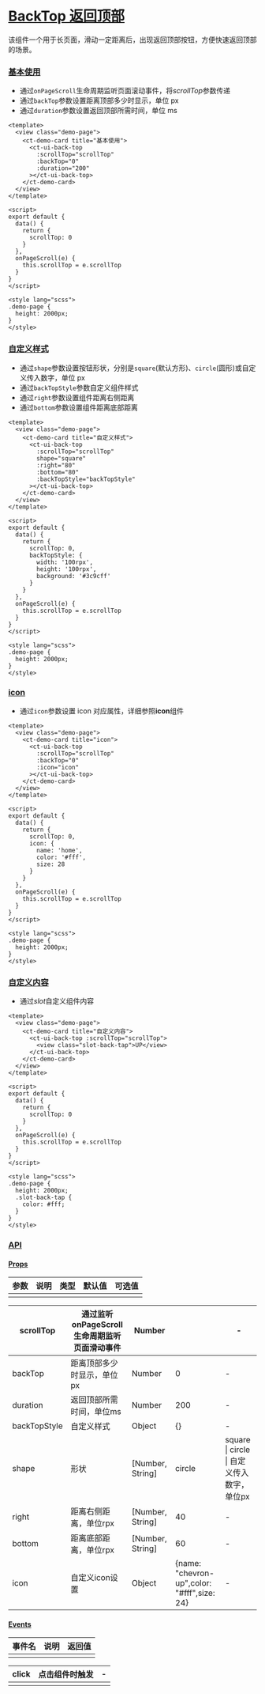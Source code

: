 # [BackTop 返回顶部](http://mid.chinatowercom.cn:18080/appGuide/ui/backTop.html#backtop-返回顶部)

该组件一个用于长页面，滑动一定距离后，出现返回顶部按钮，方便快速返回顶部的场景。

### [基本使用](http://mid.chinatowercom.cn:18080/appGuide/ui/backTop.html#基本使用)

- 通过`onPageScroll`生命周期监听页面滚动事件，将*scrollTop*参数传递
- 通过`backTop`参数设置距离顶部多少时显示，单位 px
- 通过`duration`参数设置返回顶部所需时间，单位 ms

```vue
<template>
  <view class="demo-page">
    <ct-demo-card title="基本使用">
      <ct-ui-back-top
        :scrollTop="scrollTop"
        :backTop="0"
        :duration="200"
      ></ct-ui-back-top>
    </ct-demo-card>
  </view>
</template>

<script>
export default {
  data() {
    return {
      scrollTop: 0
    }
  },
  onPageScroll(e) {
    this.scrollTop = e.scrollTop
  }
}
</script>

<style lang="scss">
.demo-page {
  height: 2000px;
}
</style>
```

### [自定义样式](http://mid.chinatowercom.cn:18080/appGuide/ui/backTop.html#自定义样式)

- 通过`shape`参数设置按钮形状，分别是`square`(默认方形)、`circle`(圆形)或自定义传入数字，单位 px
- 通过`backTopStyle`参数自定义组件样式
- 通过`right`参数设置组件距离右侧距离
- 通过`bottom`参数设置组件距离底部距离

```vue
<template>
  <view class="demo-page">
    <ct-demo-card title="自定义样式">
      <ct-ui-back-top
        :scrollTop="scrollTop"
        shape="square"
        :right="80"
        :bottom="80"
        :backTopStyle="backTopStyle"
      ></ct-ui-back-top>
    </ct-demo-card>
  </view>
</template>

<script>
export default {
  data() {
    return {
      scrollTop: 0,
      backTopStyle: {
        width: '100rpx',
        height: '100rpx',
        background: '#3c9cff'
      }
    }
  },
  onPageScroll(e) {
    this.scrollTop = e.scrollTop
  }
}
</script>

<style lang="scss">
.demo-page {
  height: 2000px;
}
</style>
```

### [icon](http://mid.chinatowercom.cn:18080/appGuide/ui/backTop.html#icon)

- 通过`icon`参数设置 icon 对应属性，详细参照**icon**组件

```vue
<template>
  <view class="demo-page">
    <ct-demo-card title="icon">
      <ct-ui-back-top
        :scrollTop="scrollTop"
        :backTop="0"
        :icon="icon"
      ></ct-ui-back-top>
    </ct-demo-card>
  </view>
</template>

<script>
export default {
  data() {
    return {
      scrollTop: 0,
      icon: {
        name: 'home',
        color: '#fff',
        size: 28
      }
    }
  },
  onPageScroll(e) {
    this.scrollTop = e.scrollTop
  }
}
</script>

<style lang="scss">
.demo-page {
  height: 2000px;
}
</style>
```

### [自定义内容](http://mid.chinatowercom.cn:18080/appGuide/ui/backTop.html#自定义内容)

- 通过*slot*自定义组件内容

```vue
<template>
  <view class="demo-page">
    <ct-demo-card title="自定义内容">
      <ct-ui-back-top :scrollTop="scrollTop">
        <view class="slot-back-tap">UP</view>
      </ct-ui-back-top>
    </ct-demo-card>
  </view>
</template>

<script>
export default {
  data() {
    return {
      scrollTop: 0
    }
  },
  onPageScroll(e) {
    this.scrollTop = e.scrollTop
  }
}
</script>

<style lang="scss">
.demo-page {
  height: 2000px;
  .slot-back-tap {
    color: #fff;
  }
}
</style>
```

### [API](http://mid.chinatowercom.cn:18080/appGuide/ui/backTop.html#api)

#### [Props](http://mid.chinatowercom.cn:18080/appGuide/ui/backTop.html#props)

| 参数 | 说明 | 类型 | 默认值 | 可选值 |
| ---- | ---- | ---- | ------ | ------ |
|      |      |      |        |        |

| scrollTop    | 通过监听onPageScroll生命周期监听页面滑动事件 | Number           |                                             | -                                          |
| ------------ | -------------------------------------------- | ---------------- | ------------------------------------------- | ------------------------------------------ |
| backTop      | 距离顶部多少时显示，单位px                   | Number           | 0                                           | -                                          |
| duration     | 返回顶部所需时间，单位ms                     | Number           | 200                                         | -                                          |
| backTopStyle | 自定义样式                                   | Object           | {}                                          | -                                          |
| shape        | 形状                                         | [Number, String] | circle                                      | square \| circle \| 自定义传入数字，单位px |
| right        | 距离右侧距离，单位rpx                        | [Number, String] | 40                                          | -                                          |
| bottom       | 距离底部距离，单位rpx                        | [Number, String] | 60                                          | -                                          |
| icon         | 自定义icon设置                               | Object           | {name: "chevron-up",color: "#fff",size: 24} | -                                          |

#### [Events](http://mid.chinatowercom.cn:18080/appGuide/ui/backTop.html#events)

| 事件名 | 说明 | 返回值 |
| ------ | ---- | ------ |
|        |      |        |

| click | 点击组件时触发 | -    |
| ----- | -------------- | ---- |
|       |                |      |